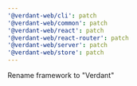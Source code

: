```yaml
---
'@verdant-web/cli': patch
'@verdant-web/common': patch
'@verdant-web/react': patch
'@verdant-web/react-router': patch
'@verdant-web/server': patch
'@verdant-web/store': patch
---
```


Rename framework to "Verdant"

